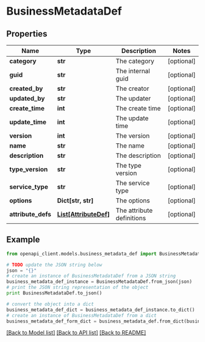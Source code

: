 # BusinessMetadataDef


## Properties
Name | Type | Description | Notes
------------ | ------------- | ------------- | -------------
**category** | **str** | The category | [optional] 
**guid** | **str** | The internal guid | [optional] 
**created_by** | **str** | The creator | [optional] 
**updated_by** | **str** | The updater | [optional] 
**create_time** | **int** | The create time | [optional] 
**update_time** | **int** | The update time | [optional] 
**version** | **int** | The version | [optional] 
**name** | **str** | The name | [optional] 
**description** | **str** | The description | [optional] 
**type_version** | **str** | The type version | [optional] 
**service_type** | **str** | The service type | [optional] 
**options** | **Dict[str, str]** | The options | [optional] 
**attribute_defs** | [**List[AttributeDef]**](AttributeDef.md) | The attribute definitions | [optional] 

## Example

```python
from openapi_client.models.business_metadata_def import BusinessMetadataDef

# TODO update the JSON string below
json = "{}"
# create an instance of BusinessMetadataDef from a JSON string
business_metadata_def_instance = BusinessMetadataDef.from_json(json)
# print the JSON string representation of the object
print BusinessMetadataDef.to_json()

# convert the object into a dict
business_metadata_def_dict = business_metadata_def_instance.to_dict()
# create an instance of BusinessMetadataDef from a dict
business_metadata_def_form_dict = business_metadata_def.from_dict(business_metadata_def_dict)
```
[[Back to Model list]](../ccloud/README.md#documentation-for-models) [[Back to API list]](../ccloud/README.md#documentation-for-api-endpoints) [[Back to README]](../ccloud/README.md)


